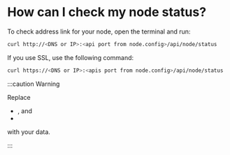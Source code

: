 # How can I check my node status?

To check address link for your node, open the terminal and run:

```bash
curl http://<DNS or IP>:<api port from node.config>/api/node/status
```

If you use SSL, use the following command:

```bash
curl https://<DNS or IP>:<apis port from node.config>/api/node/status
```


:::caution Warning

Replace

- <DNS or IP>, and
- <apis port from node.config>

with your data.

:::